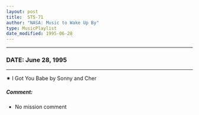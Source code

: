 ```yaml
---
layout: post
title:  STS-71
author: "NASA: Music to Wake Up By"
type: MusicPlaylist
date_modified: 1995-06-28
---
```


----
### DATE: June 28, 1995
----
✷ I Got You Babe by Sonny and Cher

##### Comment:
* No mission comment
